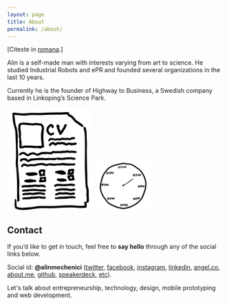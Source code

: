 ```yaml
---
layout: page
title: About
permalink: /about/
---
```


[Citeste in <a href="http://alin.mechenici.ro/despre/">romana</a>.]

Alin is a self-made man with interests varying from art to science. He studied Industrial Robots and ePR and founded several organizations in the last 10 years.

Currently he is the founder of Highway to Business, a Swedish company based in Linkoping’s Science Park.

 <a href="http://alin.mechenici.com/cv.html">![](/images/cv2.svg)</a>
  <a href="http://alin.mechenici.com/now"><img src="/images/now.gif" alt="Now" style="width: 130px;"/></a>
 
## Contact

If you’d like to get in touch, feel free to **say hello** through any of the social links below.

Social id: **@alinmechenici** (<a href="http://www.twitter.com/alinmechenici">twitter</a>, <a href="http://www.facebook.com/alinmechenici"> facebook</a>, <a href="http://www.instagram.com/alinmechenici">instagram</a>, <a href="http://www.linkedin.com/in/alinmechenici">linkedin</a>, <a href="http://www.angel.co/@alinmechenici">angel.co</a>, <a href="http://www.about.me/alinmechenici">about.me</a>, <a href="https://github.com/alinmechenici"> github</a>, <a href="http://www.speakerdeck.com/alinmechenici">speakerdeck</a>, <a href="https://www.google.ro/search?q=alinmechenici&ie=UTF-8&oe=UTF-8&hl=en">etc</a>).

Let's talk about entrepreneurship, technology, design, mobile prototyping and web development.
